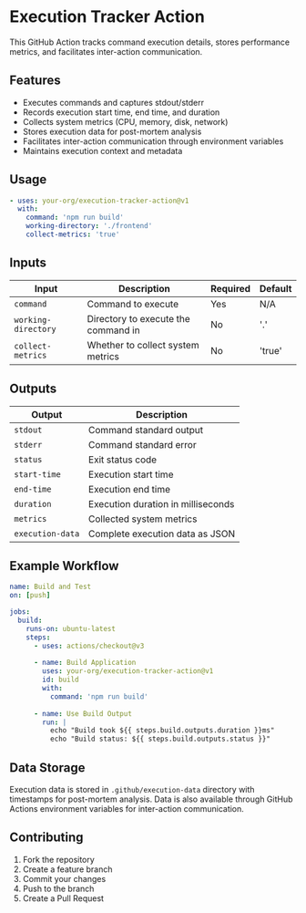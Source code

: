 # Execution Tracker Action

This GitHub Action tracks command execution details, stores performance metrics, and facilitates inter-action communication.

## Features

- Executes commands and captures stdout/stderr
- Records execution start time, end time, and duration
- Collects system metrics (CPU, memory, disk, network)
- Stores execution data for post-mortem analysis
- Facilitates inter-action communication through environment variables
- Maintains execution context and metadata

## Usage

```yaml
- uses: your-org/execution-tracker-action@v1
  with:
    command: 'npm run build'
    working-directory: './frontend'
    collect-metrics: 'true'
```

## Inputs

| Input | Description | Required | Default |
|-------|-------------|----------|---------|
| `command` | Command to execute | Yes | N/A |
| `working-directory` | Directory to execute the command in | No | '.' |
| `collect-metrics` | Whether to collect system metrics | No | 'true' |

## Outputs

| Output | Description |
|--------|-------------|
| `stdout` | Command standard output |
| `stderr` | Command standard error |
| `status` | Exit status code |
| `start-time` | Execution start time |
| `end-time` | Execution end time |
| `duration` | Execution duration in milliseconds |
| `metrics` | Collected system metrics |
| `execution-data` | Complete execution data as JSON |

## Example Workflow

```yaml
name: Build and Test
on: [push]

jobs:
  build:
    runs-on: ubuntu-latest
    steps:
      - uses: actions/checkout@v3
      
      - name: Build Application
        uses: your-org/execution-tracker-action@v1
        id: build
        with:
          command: 'npm run build'
          
      - name: Use Build Output
        run: |
          echo "Build took ${{ steps.build.outputs.duration }}ms"
          echo "Build status: ${{ steps.build.outputs.status }}"
```

## Data Storage

Execution data is stored in `.github/execution-data` directory with timestamps for post-mortem analysis. Data is also available through GitHub Actions environment variables for inter-action communication.

## Contributing

1. Fork the repository
2. Create a feature branch
3. Commit your changes
4. Push to the branch
5. Create a Pull Request